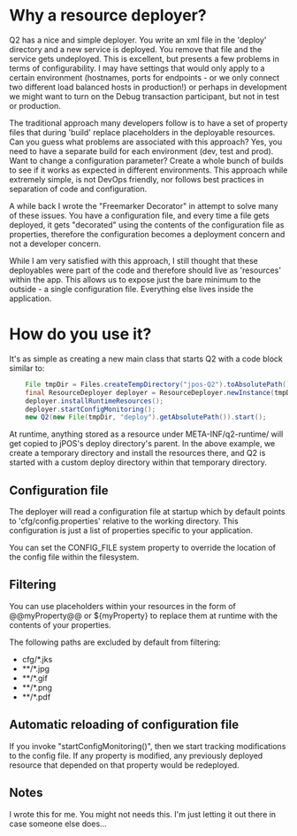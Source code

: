 # Why a resource deployer?

Q2 has a nice and simple deployer. You write an xml file in the 'deploy'
directory and a new service is deployed. You remove that file and the 
service gets undeployed. This is excellent, but presents a few problems 
in terms of configurability. 
I may have settings that would only apply to a certain 
environment (hostnames, ports for endpoints - or we only connect
two different load balanced hosts in production!) or perhaps in development
we might want to turn on the Debug transaction participant, but not in test 
or production.

The traditional approach many developers follow is to have a set of property
files that during 'build' replace placeholders in the deployable resources.
Can you guess what problems are associated with this approach? Yes, you need
to have a separate build for each environment (dev, test and prod).
Want to change a configuration parameter? Create a whole bunch of builds to see
if it works as expected in different environments. 
This approach while extremely simple, is not DevOps
friendly, nor follows best practices in separation of code and configuration.

A while back I wrote the "Freemarker Decorator" in attempt to solve many of these
issues. You have a configuration file, and every time a file gets deployed,
it gets "decorated" using the contents of the configuration file as properties,
therefore the configuration becomes a deployment concern and not a developer 
concern.

While I am very satisfied with this approach, I still thought that these deployables 
were part of the code and therefore should live as 'resources' within the app. This 
allows us to expose just the bare minimum to the outside - a single configuration file.
Everything else lives inside the application.

# How do you use it?

It's as simple as creating a new main class that starts Q2 with a code block similar to: 

```java
    File tmpDir = Files.createTempDirectory("jpos-Q2").toAbsolutePath().toFile();
    final ResourceDeployer deployer = ResourceDeployer.newInstance(tmpDir);
    deployer.installRuntimeResources();
    deployer.startConfigMonitoring();
    new Q2(new File(tmpDir, "deploy").getAbsolutePath()).start();
```
  
At runtime, anything stored as a resource under META-INF/q2-runtime/ will get copied 
to jPOS's deploy directory's parent. In the above example, we create a temporary directory
 and install the resources there, and Q2 is started with a custom deploy directory within
 that temporary directory.

## Configuration file

The deployer will read a configuration file at startup which by default points to 'cfg/config.properties'
relative to the working directory. This configuration is just a list of properties specific to your 
application.

You can set the CONFIG_FILE system property 
to override the location of the config file within the filesystem.
 
## Filtering

You can use placeholders within your resources in the form of @@myProperty@@ or ${myProperty} 
to replace them at runtime with the contents of your properties.

The following paths are excluded by default from filtering:

- cfg/*.jks
- **/*.jpg
- **/*.gif
- **/*.png
- **/*.pdf

## Automatic reloading of configuration file

If you invoke "startConfigMonitoring()", then we start tracking modifications 
to the config file. If any property is modified, any previously deployed resource
that depended on that property would be redeployed.

## Notes

I wrote this for me. You might not needs this. I'm just letting it out there in case someone else does...

